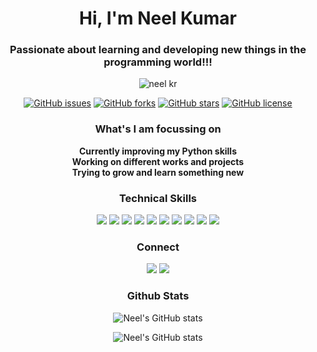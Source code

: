 <h1 align="center">Hi, I'm Neel Kumar</h1>
<h3 align="center">Passionate about learning and developing new things in the programming world!!!</h3>
<p align="center"><img src="https://user-images.githubusercontent.com/75318831/112126705-b9c16700-8bea-11eb-88d3-de4014223aa7.png" alt="neel kr"></p>
<p align="center">
  <a href="https://github.com/Neel-Kr/Neel-Kr/issues"><img alt="GitHub issues" src="https://img.shields.io/github/issues/Neel-Kr/Neel-Kr?color=B202FE&style=for-the-badge"></a>
  <a href="https://github.com/Neel-Kr/Neel-Kr/network"><img alt="GitHub forks" src="https://img.shields.io/github/forks/Neel-Kr/Neel-Kr?color=0AFE02&style=for-the-badge"></a>
  <a href="https://github.com/Neel-Kr/Neel-Kr/stargazers"><img alt="GitHub stars" src="https://img.shields.io/github/stars/Neel-Kr/Neel-Kr?color=FEF602&style=for-the-badge"></a>
  <a href="https://github.com/Neel-Kr/Neel-Kr/blob/main/LICENSE"><img alt="GitHub license" src="https://img.shields.io/github/license/Neel-Kr/Neel-Kr?color=2402FE&style=for-the-badge"></a>
</p>

<h3 align="center"> What's I am focussing on </h3>
<p align="center"> 
  <b>Currently improving my Python skills <br>Working on different works and projects <br> Trying to grow and learn something new </b> 
</p>

<h3 align="center"> Technical Skills </h3>
<p align="center">
  <a> <img src="https://img.shields.io/badge/Python-020DFE?style=for-the-badge&logo=python&logoColor=white"> </a>
  <a> <img src="https://img.shields.io/badge/HTML5-FE0202?style=for-the-badge&logo=html5&logoColor=white"> </a>
  <a> <img src="https://img.shields.io/badge/CSS-15FE02?style=for-the-badge&logo=css3&logoColor=white"> </a>
  <a> <img src="https://img.shields.io/badge/Windows-FE02F6?style=for-the-badge&logo=windows&logoColor=white"> </a>
  <a> <img src="https://img.shields.io/badge/Pycharm-E7F111?style=for-the-badge&logo=pycharm&logoColor=black"> </a>
  <a> <img src="https://img.shields.io/badge/CMD-000000?style=for-the-badge&logo=powershell&logoColor=white"> </a>
  <a> <img src="https://img.shields.io/badge/Figma-FF00F3?style=for-the-badge&logo=figma&logoColor=white"> </a>
  <a> <img src="https://img.shields.io/badge/VS Code-08FF00?style=for-the-badge&logo=visualstudiocode&logoColor=white"> </a>
  <a> <img src="https://img.shields.io/badge/Jetbrains Tools-000000?style=for-the-badge&logo=jetbrains&logoColor=white"> </a>
  <a> <img src="https://img.shields.io/badge/C Language-FF0000?style=for-the-badge&logo=c&logoColor=white"> </a>
</p>

<h3 align="center"> Connect </h3>
<p align="center">
  <a herf="https://github.com/Neel-Kr"> <img src="https://img.shields.io/badge/Github-000000?style=for-the-badge&logo=github&logoColor=white"> </a>
  <a herf="neel90009@gmail.com"> <img src="https://img.shields.io/badge/Gmail-FF0000?style=for-the-badge&logo=gmail&logoColor=white"> </a>
</p>

<h3 align="center">Github Stats</h3>
<p align="center"> 
  <a>
    <img alt="Neel's GitHub stats" src="https://github-readme-stats.vercel.app/api?username=Neel-Kr&show_icons=true&theme=chartreuse-dark">
  </a>
</p>
<p align="center"> 
  <a>
    <img alt="Neel's GitHub stats" src="https://github-readme-stats.vercel.app/api/top-langs/?username=Neel-Kr&layout=compact&theme=chartreuse-dark">
  </a>
</p>

